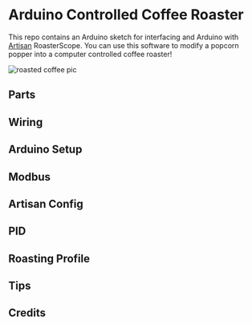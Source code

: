 # Arduino Controlled Coffee Roaster

This repo contains an Arduino sketch for interfacing and
Arduino with [Artisan](https://github.com/artisan-roaster-scope/artisan) RoasterScope. You can use this software to modify a popcorn popper into a computer controlled coffee roaster! 

![roasted coffee pic](images/20170324_152822.jpg)



## Parts

## Wiring

## Arduino Setup

## Modbus

## Artisan Config

## PID

## Roasting Profile

## Tips

## Credits
